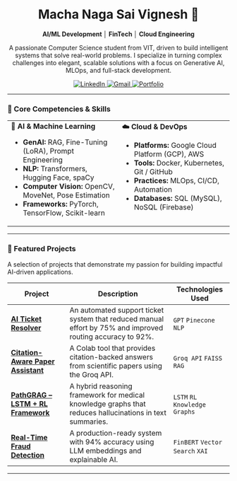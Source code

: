 <div align="center">

  <h1>Macha Naga Sai Vignesh 👋</h1>
  
  <strong>AI/ML Development │ FinTech │ Cloud Engineering</strong>
  
  <p>
    A passionate Computer Science student from VIT, driven to build intelligent systems that solve real-world problems. I specialize in turning complex challenges into elegant, scalable solutions with a focus on Generative AI, MLOps, and full-stack development.
  </p>

  <div>
    <a href="https://www.linkedin.com/in/your-profile" target="_blank">
      <img src="https://img.shields.io/badge/LinkedIn-0077B5?style=for-the-badge&logo=linkedin&logoColor=white" alt="LinkedIn"/>
    </a>
    <a href="mailto:saivigneshmacha@gmail.com">
      <img src="https://img.shields.io/badge/Gmail-D14836?style=for-the-badge&logo=gmail&logoColor=white" alt="Gmail"/>
    </a>
    <a href="YOUR_PORTFOLIO_URL" target="https://mnsv-portfolio.netlify.app/"> <!-- Replace with your deployed portfolio URL -->
      <img src="https://img.shields.io/badge/Portfolio-3b82f6?style=for-the-badge&logo=google-chrome&logoColor=white" alt="Portfolio"/>
    </a>
  </div>

</div>

---

### 🚀 Core Competencies & Skills

<table>
  <tr>
    <td valign="top" width="50%">
      <strong>🤖 AI & Machine Learning</strong>
      <ul>
        <li><strong>GenAI:</strong> RAG, Fine-Tuning (LoRA), Prompt Engineering</li>
        <li><strong>NLP:</strong> Transformers, Hugging Face, spaCy</li>
        <li><strong>Computer Vision:</strong> OpenCV, MoveNet, Pose Estimation</li>
        <li><strong>Frameworks:</strong> PyTorch, TensorFlow, Scikit-learn</li>
      </ul>
    </td>
    <td valign="top" width="50%">
      <strong>☁️ Cloud & DevOps</strong>
      <ul>
        <li><strong>Platforms:</strong> Google Cloud Platform (GCP), AWS</li>
        <li><strong>Tools:</strong> Docker, Kubernetes, Git / GitHub</li>
        <li><strong>Practices:</strong> MLOps, CI/CD, Automation</li>
        <li><strong>Databases:</strong> SQL (MySQL), NoSQL (Firebase)</li>
      </ul>
    </td>
  </tr>
</table>

---

### 🌟 Featured Projects

A selection of projects that demonstrate my passion for building impactful AI-driven applications.

| Project                               | Description                                                                                             | Technologies Used                        |
| ------------------------------------- | ------------------------------------------------------------------------------------------------------- | ---------------------------------------- |
| **[AI Ticket Resolver][1]** | An automated support ticket system that reduced manual effort by 75% and improved routing accuracy to 92%. | `GPT` `Pinecone` `NLP`                   |
| **[Citation-Aware Paper Assistant][2]** | A Colab tool that provides citation-backed answers from scientific papers using the Groq API.              | `Groq API` `FAISS` `RAG`                 |
| **[PathGRAG – LSTM + RL Framework][3]** | A hybrid reasoning framework for medical knowledge graphs that reduces hallucinations in text summaries.     | `LSTM` `RL` `Knowledge Graphs`           |
| **[Real-Time Fraud Detection][4]** | A production-ready system with 94% accuracy using LLM embeddings and explainable AI.                   | `FinBERT` `Vector Search` `XAI`          |

[1]: https://github.com/saivigneshmn/support-ticket-AI
[2]: https://github.com/saivigneshmn/citation-aware-paper-assistant
[3]: https://github.com/saivigneshmn/PathGRAG-Graph-Based-Reasoning-with-RL-LSTM
[4]: https://github.com/saivigneshmn/llm-fraud-detection-system-ai

---

